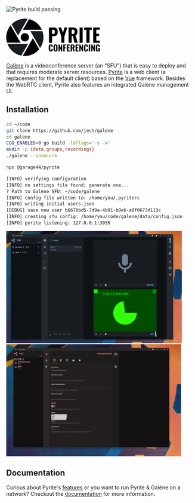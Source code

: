 ![Pyrite build passing](https://github.com/garage44/pyrite/actions/workflows/test.yml/badge.svg)
<br /><br />
<img height="100" src="./ui/public/logo-text.svg">
<br />

[Galène](https://galene.org/) is a videoconference server (an “SFU”) that is easy to deploy and that
requires moderate server resources. [Pyrite](https://pyrite.video) is a web client (a replacement
for the default client) based on the [Vue](https://v3.vuejs.org/) framework. Besides the WebRTC
client, Pyrite also features an integrated Galène management UI.

## Installation

```bash
cd ~/code
git clone https://github.com/jech/galene
cd galene
CGO_ENABLED=0 go build -ldflags='-s -w'
mkdir -p {data,groups,recordings}
./galene --insecure
```

```bash
npx @garage44/pyrite
```

```bash
[INFO] verifying configuration
[INFO] no settings file found; generate one...
? Path to Galène SFU: ~/code/galene
[INFO] config file written to: /home/you/.pyriterc
[INFO] writing initial users.json
[DEBUG] save new user b6676bd5-7d9a-4b91-b0e6-a8f0673d113c
[INFO] creating sfu config: /home/you/code/galene/data/config.json
[INFO] pyrite listening: 127.0.0.1:3030
```

<img height="300" src="./docs/pyrite.png">
<img height="300" src="./docs/pyrite-admin.png">

## Documentation

Curious about Pyrite's [features](./docs/features.md) or you want to run Pyrite
& Galène on a network? Checkout the [documentation](./docs/index.md) for more information.
